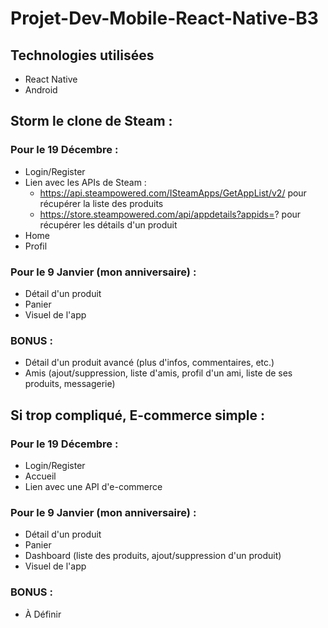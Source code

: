 # Projet-Dev-Mobile-React-Native-B3

## Technologies utilisées
- React Native
- Android

## Storm le clone de Steam :
### Pour le 19 Décembre :
- Login/Register
- Lien avec les APIs de Steam : 
    - https://api.steampowered.com/ISteamApps/GetAppList/v2/ pour récupérer la liste des produits
    - https://store.steampowered.com/api/appdetails?appids=? pour récupérer les détails d'un produit
- Home
- Profil

### Pour le 9 Janvier (mon anniversaire) :
- Détail d'un produit
- Panier
- Visuel de l'app

### BONUS :
- Détail d'un produit avancé (plus d'infos, commentaires, etc.)
- Amis (ajout/suppression, liste d'amis, profil d'un ami, liste de ses produits, messagerie)

## Si trop compliqué, E-commerce simple :

### Pour le 19 Décembre :
- Login/Register
- Accueil
- Lien avec une API d'e-commerce

### Pour le 9 Janvier (mon anniversaire) :
- Détail d'un produit
- Panier
- Dashboard (liste des produits, ajout/suppression d'un produit)
- Visuel de l'app
### BONUS :
- À Définir 